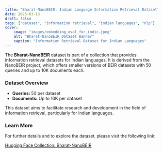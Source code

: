 ```yaml
---
title: "Bharat-NanoBEIR: Indian Language Information Retrieval Dataset"
date: 2025-03-13
draft: false
tags: ["dataset", "information retrieval", "indian languages", "nlp"]
cover:
    image: "images/embedding_eval_for_indic.jpeg"
    alt: "Bharat-NanoBEIR Dataset Banner"
    caption: "Information Retrieval Dataset for Indian Languages"
---
```


The **Bharat-NanoBEIR** dataset is part of a collection that provides information retrieval datasets for Indian languages. It is derived from the NanoBEIR project, which offers smaller versions of BEIR datasets with 50 queries and up to 10K documents each.

### Dataset Overview

- **Queries:** 50 per dataset
- **Documents:** Up to 10K per dataset

This dataset aims to facilitate research and development in the field of information retrieval, particularly for Indian languages.

### Learn More

For further details and to explore the dataset, please visit the following link:

[Hugging Face Collection: Bharat-NanoBEIR](https://huggingface.co/collections/carlfeynman/bharat-nanobeir-679054f72565fc5140ceb12f)
